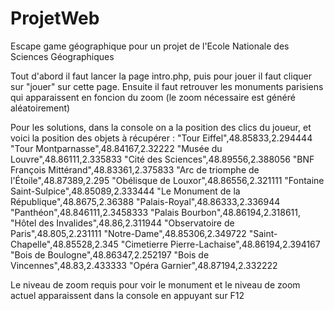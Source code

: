 # ProjetWeb
Escape game géographique pour un projet de l'Ecole Nationale des Sciences Géographiques

Tout d'abord il faut lancer la page intro.php, puis pour jouer il faut cliquer sur "jouer" sur cette page. Ensuite il faut retrouver les monuments parisiens qui apparaissent en foncion du zoom (le zoom nécessaire est généré aléatoirement) 


Pour les solutions, dans la console on a la position des clics du joueur, et voici la position des objets à récupérer :
"Tour Eiffel",48.85833,2.294444
"Tour Montparnasse",48.84167,2.32222
"Musée du Louvre",48.86111,2.335833
"Cité des Sciences",48.89556,2.388056 
"BNF François Mittérand",48.83361,2.375833
"Arc de triomphe de l'Étoile",48.87389,2.295
"Obélisque de Louxor",48.86556,2.321111
"Fontaine Saint-Sulpice",48.85089,2.333444
"Le Monument de la République",48.8675,2.36388
"Palais-Royal",48.86333,2.336944
"Panthéon",48.846111,2.3458333
"Palais Bourbon",48.86194,2.318611,
"Hôtel des Invalides",48.86,2.311944
"Observatoire de Paris",48.805,2.231111
"Notre-Dame",48.85306,2.349722
"Saint-Chapelle",48.85528,2.345
"Cimetierre Pierre-Lachaise",48.86194,2.394167
"Bois de Boulogne",48.86347,2.252197
"Bois de Vincennes",48.83,2.433333
"Opéra Garnier",48.87194,2.332222

Le niveau de zoom requis pour voir le monument et le niveau de zoom actuel apparaissent dans la console en appuyant sur F12
